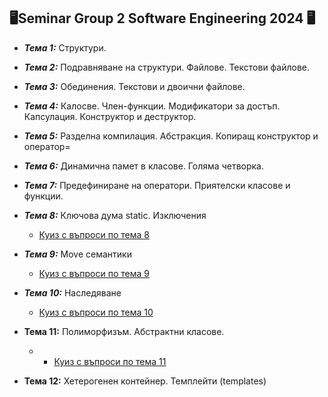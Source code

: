 ## 🖥️Seminar Group 2 Software Engineering 2024 🖥️ 

- ***Тема 1:*** Структури.
- ***Тема 2:*** Подравняване на структури. Файлове. Текстови файлове.
- ***Тема 3:*** Обединения. Текстови и двоични файлове.
- ***Тема 4:*** Калосве. Член-функции. Модификатори за достъп. Капсулация. Конструктор и деструктор.
- ***Тема 5:*** Разделна компилация. Абстракция. Копиращ конструктор и оператор=
- ***Тема 6:*** Динамична памет в класове. Голяма четворка.
- ***Тема 7:*** Предефиниране на оператори. Приятелски класове и функции.
- ***Тема 8:*** Ключова дума static. Изключения

    - [Куиз с въпроси по тема 8](https://docs.google.com/forms/d/e/1FAIpQLSfH4pZY3zWj9ssQMEbwXykQ0qsk0B6bkExoUl7qRWN7ThrV8Q/viewform)    
- ***Тема 9:*** Move семантики

    - [Куиз с въпроси по тема 9](https://docs.google.com/forms/d/e/1FAIpQLSf0K6AJolGpYpyMUlDJ48KmWFSVWRrIsJtVVTR3Flkorg9NMw/viewform)
- ***Тема 10:*** Наследяване

    - [Куиз с въпроси по тема 10](https://docs.google.com/forms/d/e/1FAIpQLScLgpfwp-7KiKpOS4jsDKg24-xfB-7UKnj1aNTe4oU05FQ2Uw/viewform)

- **Тема 11:** Полиморфизъм. Абстрактни класове.
    -   - [Куиз с въпроси по тема 11](https://docs.google.com/forms/d/e/1FAIpQLSd2OtyAHu4IVMuUus8eoLQGXpsq5rHfotVIPBHvE2KxiejIvg/viewform)

- **Тема 12:** Хетерогенен контейнер. Темплейти (templates)
 